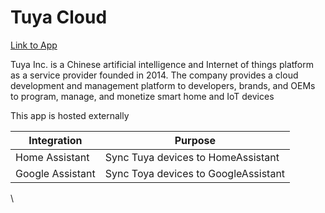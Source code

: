 # Tuya Cloud

[Link to App](https://iot.tuya.com/cloud/basic?id=p1686285787064rjuu4u\&toptab=project)

Tuya Inc. is a Chinese artificial intelligence and Internet of things platform as a service provider founded in 2014. The company provides a cloud development and management platform to developers, brands, and OEMs to program, manage, and monetize smart home and IoT devices

This app is hosted externally

| Integration      | Purpose                              |
| ---------------- | ------------------------------------ |
| Home Assistant   | Sync Tuya devices to HomeAssistant   |
| Google Assistant | Sync Toya devices to GoogleAssistant |

\
